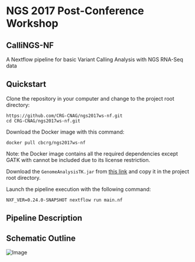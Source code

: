 # NGS 2017 Post-Conference Workshop

## CalliNGS-NF
A Nextflow pipeline for basic Variant Calling Analysis with NGS RNA-Seq data

## Quickstart 

Clone the repository in your computer and change to the project root directory: 

    https://github.com/CRG-CNAG/ngs2017ws-nf.git
    cd CRG-CNAG/ngs2017ws-nf.git

Download the Docker image with this command: 

    docker pull cbcrg/ngs2017ws-nf
    
Note: the Docker image contains all the required dependencies except GATK with 
cannot be included due to its license restriction. 

Download the `GenomeAnalysisTK.jar` from [this link](https://software.broadinstitute.org/gatk/download/)
 and copy it in the project root directory.      


Launch the pipeline execution with the following command: 

    NXF_VER=0.24.0-SNAPSHOT nextflow run main.nf 


## Pipeline Description


## Schematic Outline
![Image](../callings-nf-dev/figures/workflow.png?raw=true)
